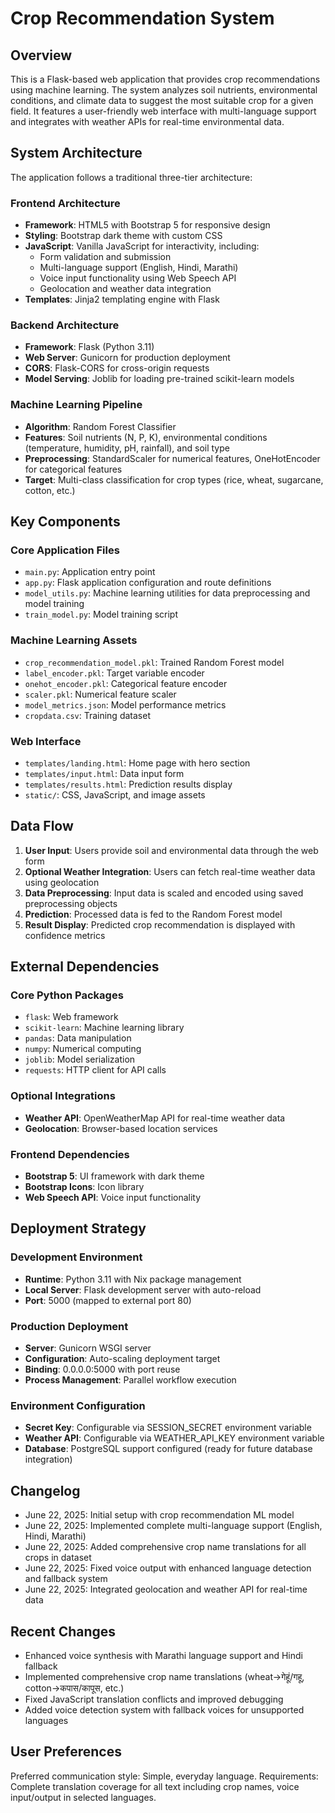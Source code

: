 # Crop Recommendation System

## Overview

This is a Flask-based web application that provides crop recommendations using machine learning. The system analyzes soil nutrients, environmental conditions, and climate data to suggest the most suitable crop for a given field. It features a user-friendly web interface with multi-language support and integrates with weather APIs for real-time environmental data.

## System Architecture

The application follows a traditional three-tier architecture:

### Frontend Architecture
- **Framework**: HTML5 with Bootstrap 5 for responsive design
- **Styling**: Bootstrap dark theme with custom CSS
- **JavaScript**: Vanilla JavaScript for interactivity, including:
  - Form validation and submission
  - Multi-language support (English, Hindi, Marathi)
  - Voice input functionality using Web Speech API
  - Geolocation and weather data integration
- **Templates**: Jinja2 templating engine with Flask

### Backend Architecture
- **Framework**: Flask (Python 3.11)
- **Web Server**: Gunicorn for production deployment
- **CORS**: Flask-CORS for cross-origin requests
- **Model Serving**: Joblib for loading pre-trained scikit-learn models

### Machine Learning Pipeline
- **Algorithm**: Random Forest Classifier
- **Features**: Soil nutrients (N, P, K), environmental conditions (temperature, humidity, pH, rainfall), and soil type
- **Preprocessing**: StandardScaler for numerical features, OneHotEncoder for categorical features
- **Target**: Multi-class classification for crop types (rice, wheat, sugarcane, cotton, etc.)

## Key Components

### Core Application Files
- `main.py`: Application entry point
- `app.py`: Flask application configuration and route definitions
- `model_utils.py`: Machine learning utilities for data preprocessing and model training
- `train_model.py`: Model training script

### Machine Learning Assets
- `crop_recommendation_model.pkl`: Trained Random Forest model
- `label_encoder.pkl`: Target variable encoder
- `onehot_encoder.pkl`: Categorical feature encoder
- `scaler.pkl`: Numerical feature scaler
- `model_metrics.json`: Model performance metrics
- `cropdata.csv`: Training dataset

### Web Interface
- `templates/landing.html`: Home page with hero section
- `templates/input.html`: Data input form
- `templates/results.html`: Prediction results display
- `static/`: CSS, JavaScript, and image assets

## Data Flow

1. **User Input**: Users provide soil and environmental data through the web form
2. **Optional Weather Integration**: Users can fetch real-time weather data using geolocation
3. **Data Preprocessing**: Input data is scaled and encoded using saved preprocessing objects
4. **Prediction**: Processed data is fed to the Random Forest model
5. **Result Display**: Predicted crop recommendation is displayed with confidence metrics

## External Dependencies

### Core Python Packages
- `flask`: Web framework
- `scikit-learn`: Machine learning library
- `pandas`: Data manipulation
- `numpy`: Numerical computing
- `joblib`: Model serialization
- `requests`: HTTP client for API calls

### Optional Integrations
- **Weather API**: OpenWeatherMap API for real-time weather data
- **Geolocation**: Browser-based location services

### Frontend Dependencies
- **Bootstrap 5**: UI framework with dark theme
- **Bootstrap Icons**: Icon library
- **Web Speech API**: Voice input functionality

## Deployment Strategy

### Development Environment
- **Runtime**: Python 3.11 with Nix package management
- **Local Server**: Flask development server with auto-reload
- **Port**: 5000 (mapped to external port 80)

### Production Deployment
- **Server**: Gunicorn WSGI server
- **Configuration**: Auto-scaling deployment target
- **Binding**: 0.0.0.0:5000 with port reuse
- **Process Management**: Parallel workflow execution

### Environment Configuration
- **Secret Key**: Configurable via SESSION_SECRET environment variable
- **Weather API**: Configurable via WEATHER_API_KEY environment variable
- **Database**: PostgreSQL support configured (ready for future database integration)

## Changelog

- June 22, 2025: Initial setup with crop recommendation ML model
- June 22, 2025: Implemented complete multi-language support (English, Hindi, Marathi)
- June 22, 2025: Added comprehensive crop name translations for all crops in dataset
- June 22, 2025: Fixed voice output with enhanced language detection and fallback system
- June 22, 2025: Integrated geolocation and weather API for real-time data

## Recent Changes

- Enhanced voice synthesis with Marathi language support and Hindi fallback
- Implemented comprehensive crop name translations (wheat→गेहूं/गहू, cotton→कपास/कापूस, etc.)
- Fixed JavaScript translation conflicts and improved debugging
- Added voice detection system with fallback voices for unsupported languages

## User Preferences

Preferred communication style: Simple, everyday language.
Requirements: Complete translation coverage for all text including crop names, voice input/output in selected languages.